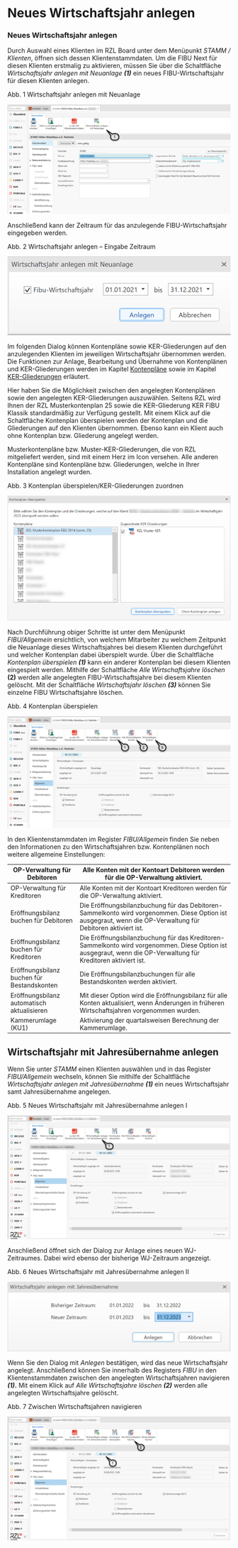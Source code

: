# Neues Wirtschaftsjahr anlegen

### Neues Wirtschaftsjahr anlegen


Durch Auswahl eines Klienten im RZL Board unter dem Menüpunkt *STAMM / Klienten*, öffnen sich dessen Klientenstammdaten. Um die FIBU Next für diesen Klienten erstmalig zu aktivieren, müssen Sie über die Schaltfläche *Wirtschaftsjahr anlegen mit Neuanlage **(1)*** ein neues FIBU-Wirtschaftsjahr für diesen Klienten anlegen.


Abb. 1 Wirtschaftsjahr anlegen mit Neuanlage

![Image](<img/NeuesElement201.png>)


Anschließend kann der Zeitraum für das anzulegende FIBU-Wirtschaftsjahr eingegeben werden.


Abb. 2 Wirtschaftsjahr anlegen – Eingabe Zeitraum

![Image](<img/NeuesElement2.png>)


Im folgenden Dialog können Kontenpläne sowie KER-Gliederungen auf den anzulegenden Klienten im jeweiligen Wirtschaftsjahr übernommen werden. Die Funktionen zur Anlage, Bearbeitung und Übernahme von Kontenplänen und KER-Gliederungen werden im Kapitel [Kontenpläne](FIBUNext/Kontenplane.md) sowie im Kapitel [KER-Gliederungen](FIBUNext/KERGliederungen.md) erläutert.

Hier haben Sie die Möglichkeit zwischen den angelegten Kontenplänen sowie den angelegten KER-Gliederungen auszuwählen. Seitens RZL wird Ihnen der RZL Musterkontenplan 25 sowie die KER-Gliederung KER FIBU Klassik standardmäßig zur Verfügung gestellt. Mit einem Klick auf die Schaltfläche Kontenplan überspielen werden der Kontenplan und die Gliederungen auf den Klienten übernommen. Ebenso kann ein Klient auch ohne Kontenplan bzw. Gliederung angelegt werden.

Musterkontenpläne bzw. Muster-KER-Gliederungen, die von RZL mitgeliefert werden, sind mit einem Herz im Icon versehen. Alle anderen Kontenpläne sind Kontenpläne bzw. Gliederungen, welche in Ihrer Installation angelegt wurden.


Abb. 3 Kontenplan überspielen/KER-Gliederungen zuordnen

![Image](<img/NeuesElement1.png>)


Nach Durchführung obiger Schritte ist unter dem Menüpunkt *FIBU/Allgemein* ersichtlich, von welchem Mitarbeiter zu welchem Zeitpunkt die Neuanlage dieses Wirtschaftsjahres bei diesem Klienten durchgeführt und welcher Kontenplan dabei überspielt wurde. Über die Schaltfläche *Kontenplan überspielen **(1)*** kann ein anderer Kontenplan bei diesem Klienten eingespielt werden. Mithilfe der Schaltfläche *Alle Wirtschaftsjahre löschen* **(2)** werden alle angelegten FIBU-Wirtschaftsjahre bei diesem Klienten gelöscht. Mit der Schaltfläche *Wirtschaftsjahr löschen **(3)*** können Sie einzelne FIBU Wirtschaftsjahre löschen.


Abb. 4 Kontenplan überspielen

![Image](<img/NeuesElement202.png>)


In den Klientenstammdaten im Register *FIBU/Allgemein* finden Sie neben den Informationen zu den Wirtschaftsjahren bzw. Kontenplänen noch weitere allgemeine Einstellungen:


| OP-Verwaltung für Debitoren | Alle Konten mit der Kontoart Debitoren werden für die OP-Verwaltung aktiviert. |
| --- | --- |
| OP-Verwaltung für Kreditoren | Alle Konten mit der Kontoart Kreditoren werden für die OP-Verwaltung aktiviert. |
| Eröffnungsbilanz buchen für Debitoren | Die Eröffnungsbilanzbuchung für das Debitoren-Sammelkonto wird vorgenommen. Diese Option ist ausgegraut, wenn die OP-Verwaltung für Debitoren aktiviert ist. |
| Eröffnungsbilanz buchen für Kreditoren | Die Eröffnungsbilanzbuchung für das Kreditoren-Sammelkonto wird vorgenommen. Diese Option ist ausgegraut, wenn die OP-Verwaltung für Kreditoren aktiviert ist. |
| Eröffnungsbilanz buchen für Bestandskonten | Die Eröffnungsbilanzbuchungen für alle Bestandskonten werden aktiviert. |
| Eröffnungsbilanz automatisch aktualisieren | Mit dieser Option wird die Eröffnungsbilanz für alle Konten aktualisiert, wenn Änderungen in früheren Wirtschaftsjahren vorgenommen wurden. |
| Kammerumlage (KU1) | Aktivierung der quartalsweisen Berechnung der Kammerumlage. |




## Wirtschaftsjahr mit Jahresübernahme anlegen


Wenn Sie unter *STAMM* einen Klienten auswählen und in das Register *FIBU/Allgemein* wechseln, können Sie mithilfe der Schaltfläche *Wirtschaftsjahr anlegen* *mit Jahresübernahme* ***(1)*** ein neues Wirtschaftsjahr samt Jahresübernahme angelegen.

Abb. 5 Neues Wirtschaftsjahr mit Jahresübernahme anlegen I

![Image](<img/NeuesElement71.png>)


Anschließend öffnet sich der Dialog zur Anlage eines neuen WJ-Zeitraumes. Dabei wird ebenso der bisherige WJ-Zeitraum angezeigt.

Abb. 6 Neues Wirtschaftsjahr mit Jahresübernahme anlegen II

![Image](<img/NeuesElement69.png>)


Wenn Sie den Dialog mit *Anlegen* bestätigen, wird das neue Wirtschaftsjahr angelegt. Anschließend können Sie innerhalb des Registers *FIBU* in den Klientenstammdaten zwischen den angelegten Wirtschaftsjahren navigieren ***(1)*.** Mit einem Klick auf *Alle Wirtschaftsjahre löschen **(2)*** werden alle angelegten Wirtschaftsjahre gelöscht.

Abb. 7 Zwischen Wirtschaftsjahren navigieren

![Image](<img/NeuesElement72.png>)


